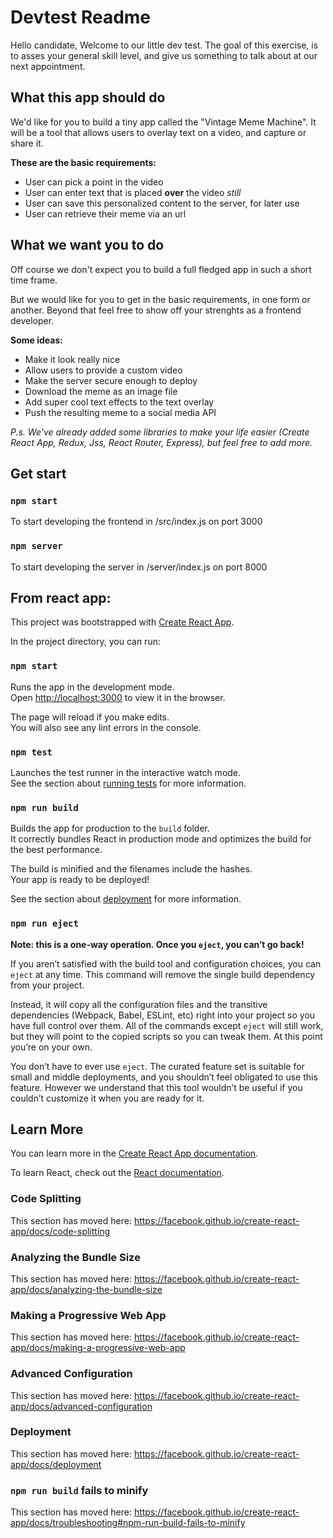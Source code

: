 

# Devtest Readme

Hello candidate, Welcome to our little dev test. The goal of
this exercise, is to asses your general skill level, and give
us something to talk about at our next appointment.


## What this app should do

We'd like for you to build a tiny app called the "Vintage Meme
Machine". It will be a tool that allows users to overlay text
on a video, and capture or share it.

__These are the basic requirements:__

- User can pick a point in the video                    
- User can enter text that is placed __over__ the video _still_                                
- User can save this personalized content to the server, for later use
- User can retrieve their meme via an url
        
## What we want you to do

Off course we don't expect you to build a full fledged app
in such a short time frame.                  

But we would like for you to get in the basic requirements,
in one form or another. Beyond that feel free to show off
your strenghts as a frontend developer.

__Some ideas:__

- Make it look really nice
- Allow users to provide a custom video
- Make the server secure enough to deploy
- Download the meme as an image file
- Add super cool text effects to the text overlay
- Push the resulting meme to a social media API

_P.s. We've already added some libraries to make your life easier (Create React App, Redux, Jss, React Router, Express), but feel free to add more._

## Get start

### `npm start`
To start developing the frontend in /src/index.js on port 3000

### `npm server`
To start developing the server in /server/index.js on port 8000


## From react app:
This project was bootstrapped with [Create React App](https://github.com/facebook/create-react-app).

In the project directory, you can run:

### `npm start`

Runs the app in the development mode.<br>
Open [http://localhost:3000](http://localhost:3000) to view it in the browser.

The page will reload if you make edits.<br>
You will also see any lint errors in the console.

### `npm test`

Launches the test runner in the interactive watch mode.<br>
See the section about [running tests](https://facebook.github.io/create-react-app/docs/running-tests) for more information.

### `npm run build`

Builds the app for production to the `build` folder.<br>
It correctly bundles React in production mode and optimizes the build for the best performance.

The build is minified and the filenames include the hashes.<br>
Your app is ready to be deployed!

See the section about [deployment](https://facebook.github.io/create-react-app/docs/deployment) for more information.

### `npm run eject`

**Note: this is a one-way operation. Once you `eject`, you can’t go back!**

If you aren’t satisfied with the build tool and configuration choices, you can `eject` at any time. This command will remove the single build dependency from your project.

Instead, it will copy all the configuration files and the transitive dependencies (Webpack, Babel, ESLint, etc) right into your project so you have full control over them. All of the commands except `eject` will still work, but they will point to the copied scripts so you can tweak them. At this point you’re on your own.

You don’t have to ever use `eject`. The curated feature set is suitable for small and middle deployments, and you shouldn’t feel obligated to use this feature. However we understand that this tool wouldn’t be useful if you couldn’t customize it when you are ready for it.

## Learn More

You can learn more in the [Create React App documentation](https://facebook.github.io/create-react-app/docs/getting-started).

To learn React, check out the [React documentation](https://reactjs.org/).

### Code Splitting

This section has moved here: https://facebook.github.io/create-react-app/docs/code-splitting

### Analyzing the Bundle Size

This section has moved here: https://facebook.github.io/create-react-app/docs/analyzing-the-bundle-size

### Making a Progressive Web App

This section has moved here: https://facebook.github.io/create-react-app/docs/making-a-progressive-web-app

### Advanced Configuration

This section has moved here: https://facebook.github.io/create-react-app/docs/advanced-configuration

### Deployment

This section has moved here: https://facebook.github.io/create-react-app/docs/deployment

### `npm run build` fails to minify

This section has moved here: https://facebook.github.io/create-react-app/docs/troubleshooting#npm-run-build-fails-to-minify

